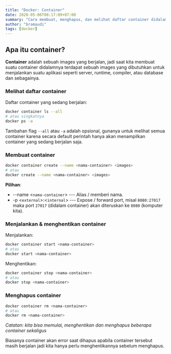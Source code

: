 ```yaml
---
title: "Docker: Container"
date: 2020-05-06T08:17:09+07:00
summary: "Cara membuat, menghapus, dan melihat daftar container didalam Docker."
author: "bramaudi"
tags: [docker]
---
```


## Apa itu container?

**Container** adalah sebuah images yang berjalan, jadi saat kita membuat suatu container didalamnya terdapat sebuah images yang dibutuhkan untuk menjalankan suatu aplikasi seperti server, runtime, compiler, atau database dan sebagainya.

### Melihat daftar container

Daftar container yang sedang berjalan:
``` bash
docker container ls --all
# atau singkatnya
docker ps -a
```

Tambahan flag `--all` atau `-a` adalah opsional, gunanya untuk melihat semua container karena secara default perintah hanya akan menampilkan container yang sedang berjalan saja.

### Membuat container

``` bash
docker container create --name <nama-container> <images>
# atau 
docker create --name <nama-container> <images>
```

**Pilihan**:

- --name &lt;`nama-container`> --- Alias / memberi nama.
- -p &lt;`external`>:&lt;`internal`> --- Expose / forward port, misal `8080:27017` maka port `27017` (didalam container) akan diteruskan ke `8080` (komputer kita).

### Menjalankan & menghentikan container

Menjalankan:

``` bash
docker container start <nama-container>
# atau
docker start <nama-container>
```

Menghentikan:

``` bash
docker container stop <nama-container>
# atau
docker stop <nama-container>
```


### Menghapus container

``` bash
docker container rm <nama-container>
# atau
docker rm <nama-container>
```

*Catatan: kita bisa memulai, menghentikan dan menghapus beberapa container sekaligus*

Biasanya container akan error saat dihapus apabila container tersebut masih berjalan jadi kita hanya perlu menghentikannya sebelum menghapus.